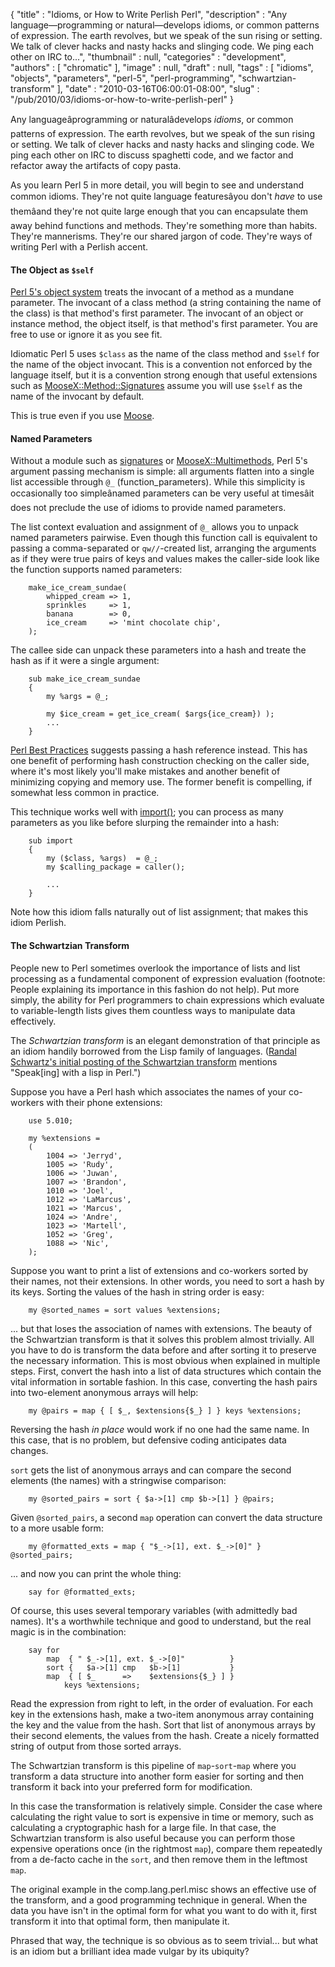 {
   "title" : "Idioms, or How to Write Perlish Perl",
   "description" : "Any language&mdash;programming or natural&mdash;develops idioms, or common patterns of expression. The earth revolves, but we speak of the sun rising or setting. We talk of clever hacks and nasty hacks and slinging code. We ping each other on IRC to...",
   "thumbnail" : null,
   "categories" : "development",
   "authors" : [
      "chromatic"
   ],
   "image" : null,
   "draft" : null,
   "tags" : [
      "idioms",
      "objects",
      "parameters",
      "perl-5",
      "perl-programming",
      "schwartzian-transform"
   ],
   "date" : "2010-03-16T06:00:01-08:00",
   "slug" : "/pub/2010/03/idioms-or-how-to-write-perlish-perl"
}





Any languageâprogramming or naturalâdevelops *idioms*, or common
patterns of expression. The earth revolves, but we speak of the sun
rising or setting. We talk of clever hacks and nasty hacks and slinging
code. We ping each other on IRC to discuss spaghetti code, and we factor
and refactor away the artifacts of copy pasta.

As you learn Perl 5 in more detail, you will begin to see and understand
common idioms. They're not quite language featuresâyou don't *have* to
use themâand they're not quite large enough that you can encapsulate
them away behind functions and methods. They're something more than
habits. They're mannerisms. They're our shared jargon of code. They're
ways of writing Perl with a Perlish accent.

#### **The Object as `$self`**

[Perl 5's object
system](http://learnperl.scratchcomputing.com/tutorials/objects/) treats
the invocant of a method as a mundane parameter. The invocant of a class
method (a string containing the name of the class) is that method's
first parameter. The invocant of an object or instance method, the
object itself, is that method's first parameter. You are free to use or
ignore it as you see fit.

Idiomatic Perl 5 uses `$class` as the name of the class method and
`$self` for the name of the object invocant. This is a convention not
enforced by the language itself, but it is a convention strong enough
that useful extensions such as
[MooseX::Method::Signatures](http://search.cpan.org/perldoc?MooseX::Method::Signatures)
assume you will use `$self` as the name of the invocant by default.

This is true even if you use [Moose](http://moose.perl.org/).

#### **Named Parameters**

Without a module such as
[signatures](http://search.cpan.org/perldoc?signatures) or
[MooseX::Multimethods](http://search.cpan.org/perldoc?MooseX::Multimethods),
Perl 5's argument passing mechanism is simple: all arguments flatten
into a single list accessible through `@_` (function\_parameters). While
this simplicity is occasionally too simpleânamed parameters can be very
useful at timesâit does not preclude the use of idioms to provide named
parameters.

The list context evaluation and assignment of `@_` allows you to unpack
named parameters pairwise. Even though this function call is equivalent
to passing a comma-separated or `qw//`-created list, arranging the
arguments as if they were true pairs of keys and values makes the
caller-side look like the function supports named parameters:

<div class="programlisting">

        make_ice_cream_sundae(
            whipped_cream => 1,
            sprinkles     => 1,
            banana        => 0,
            ice_cream     => 'mint chocolate chip',
        );

</div>

The callee side can unpack these parameters into a hash and treate the
hash as if it were a single argument:

<div class="programlisting">

        sub make_ice_cream_sundae
        {
            my %args = @_;

            my $ice_cream = get_ice_cream( $args{ice_cream}) );
            ...
        }

</div>

<div class="sidebar">

[Perl Best Practices](http://books.google.com/books?id=yMMRnPQ7CSMC)
suggests passing a hash reference instead. This has one benefit of
performing hash construction checking on the caller side, where it's
most likely you'll make mistakes and another benefit of minimizing
copying and memory use. The former benefit is compelling, if somewhat
less common in practice.

</div>

This technique works well with
[import()](http://perldoc.perl.org/functions/import.html); you can
process as many parameters as you like before slurping the remainder
into a hash:

<div class="programlisting">

        sub import
        {
            my ($class, %args)  = @_;
            my $calling_package = caller();

            ...
        }

</div>

Note how this idiom falls naturally out of list assignment; that makes
this idiom Perlish.

#### **The Schwartzian Transform**

People new to Perl sometimes overlook the importance of lists and list
processing as a fundamental component of expression evaluation
(footnote: People explaining its importance in this fashion do not
help). Put more simply, the ability for Perl programmers to chain
expressions which evaluate to variable-length lists gives them countless
ways to manipulate data effectively.

The *Schwartzian transform* is an elegant demonstration of that
principle as an idiom handily borrowed from the Lisp family of
languages. ([Randal Schwartz's initial posting of the Schwartzian
transform](http://groups.google.com/group/comp.unix.shell/browse_frm/thread/31da%0A970cebb30c6d?hl=en&pli=1)
mentions "Speak\[ing\] with a lisp in Perl.")

Suppose you have a Perl hash which associates the names of your
co-workers with their phone extensions:

<div class="programlisting">

        use 5.010;

        my %extensions =
        (
            1004 => 'Jerryd',
            1005 => 'Rudy',
            1006 => 'Juwan',
            1007 => 'Brandon',
            1010 => 'Joel',
            1012 => 'LaMarcus',
            1021 => 'Marcus',
            1024 => 'Andre',
            1023 => 'Martell',
            1052 => 'Greg',
            1088 => 'Nic',
        );

</div>

Suppose you want to print a list of extensions and co-workers sorted by
their names, not their extensions. In other words, you need to sort a
hash by its keys. Sorting the values of the hash in string order is
easy:

<div class="programlisting">

        my @sorted_names = sort values %extensions;

</div>

... but that loses the association of names with extensions. The beauty
of the Schwartzian transform is that it solves this problem almost
trivially. All you have to do is transform the data before and after
sorting it to preserve the necessary information. This is most obvious
when explained in multiple steps. First, convert the hash into a list of
data structures which contain the vital information in sortable fashion.
In this case, converting the hash pairs into two-element anonymous
arrays will help:

<div class="programlisting">

        my @pairs = map { [ $_, $extensions{$_} ] } keys %extensions;

</div>

<div class="sidebar">

Reversing the hash *in place* would work if no one had the same name. In
this case, that is no problem, but defensive coding anticipates data
changes.

</div>

`sort` gets the list of anonymous arrays and can compare the second
elements (the names) with a stringwise comparison:

<div class="programlisting">

        my @sorted_pairs = sort { $a->[1] cmp $b->[1] } @pairs;

</div>

Given `@sorted_pairs`, a second `map` operation can convert the data
structure to a more usable form:

<div class="programlisting">

        my @formatted_exts = map { "$_->[1], ext. $_->[0]" } @sorted_pairs;

</div>

... and now you can print the whole thing:

<div class="programlisting">

        say for @formatted_exts;

</div>

Of course, this uses several temporary variables (with admittedly bad
names). It's a worthwhile technique and good to understand, but the real
magic is in the combination:

<div class="programlisting">

        say for
            map  { " $_->[1], ext. $_->[0]"          }
            sort {   $a->[1] cmp   $b->[1]           }
            map  { [ $_      =>    $extensions{$_} ] }
                keys %extensions;

</div>

Read the expression from right to left, in the order of evaluation. For
each key in the extensions hash, make a two-item anonymous array
containing the key and the value from the hash. Sort that list of
anonymous arrays by their second elements, the values from the hash.
Create a nicely formatted string of output from those sorted arrays.

The Schwartzian transform is this pipeline of `map`-`sort`-`map` where
you transform a data structure into another form easier for sorting and
then transform it back into your preferred form for modification.

In this case the transformation is relatively simple. Consider the case
where calculating the right value to sort is expensive in time or
memory, such as calculating a cryptographic hash for a large file. In
that case, the Schwartzian transform is also useful because you can
perform those expensive operations once (in the rightmost `map`),
compare them repeatedly from a de-facto cache in the `sort`, and then
remove them in the leftmost `map`.

The original example in the comp.lang.perl.misc shows an effective use
of the transform, and a good programming technique in general. When the
data you have isn't in the optimal form for what you want to do with it,
first transform it into that optimal form, then manipulate it.

Phrased that way, the technique is so obvious as to seem trivial... but
what is an idiom but a brilliant idea made vulgar by its ubiquity?


